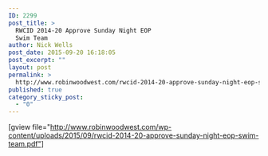 ```yaml
---
ID: 2299
post_title: >
  RWCID 2014-20 Approve Sunday Night EOP
  Swim Team
author: Nick Wells
post_date: 2015-09-20 16:18:05
post_excerpt: ""
layout: post
permalink: >
  http://www.robinwoodwest.com/rwcid-2014-20-approve-sunday-night-eop-swim-team/
published: true
category_sticky_post:
  - "0"
---
```

[gview file="http://www.robinwoodwest.com/wp-content/uploads/2015/09/rwcid-2014-20-approve-sunday-night-eop-swim-team.pdf"]
